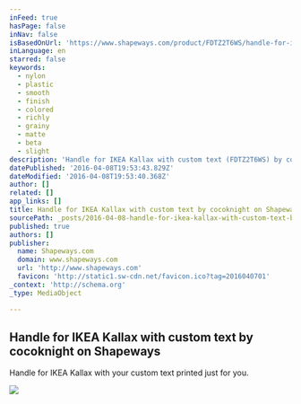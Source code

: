 ```yaml
---
inFeed: true
hasPage: false
inNav: false
isBasedOnUrl: 'https://www.shapeways.com/product/FDTZ2T6WS/handle-for-ikea-kallax-with-custom-text?li=shareProduct'
inLanguage: en
starred: false
keywords:
  - nylon
  - plastic
  - smooth
  - finish
  - colored
  - richly
  - grainy
  - matte
  - beta
  - slight
description: 'Handle for IKEA Kallax with custom text (FDTZ2T6WS) by cocoknight on Shapeways. Learn more before you buy, or discover other cool products in Accessories.'
datePublished: '2016-04-08T19:53:43.829Z'
dateModified: '2016-04-08T19:53:40.368Z'
author: []
related: []
app_links: []
title: Handle for IKEA Kallax with custom text by cocoknight on Shapeways
sourcePath: _posts/2016-04-08-handle-for-ikea-kallax-with-custom-text-by-cocoknight-on-sha.md
published: true
authors: []
publisher:
  name: Shapeways.com
  domain: www.shapeways.com
  url: 'http://www.shapeways.com'
  favicon: 'http://static1.sw-cdn.net/favicon.ico?tag=2016040701'
_context: 'http://schema.org'
_type: MediaObject

---
```

<article style=""><h1>Handle for IKEA Kallax with custom text by cocoknight on Shapeways</h1><p>Handle for IKEA Kallax with your custom text printed just for you.</p><img src="https://s3-us-west-2.amazonaws.com/the-grid-img/p/2cc06fc10159defb37f796dd895495063211cfc3.jpg" /></article>